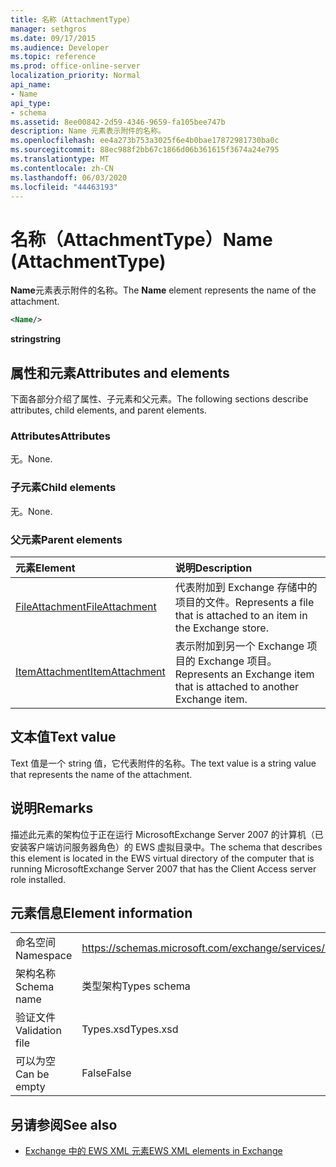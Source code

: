 ```yaml
---
title: 名称（AttachmentType）
manager: sethgros
ms.date: 09/17/2015
ms.audience: Developer
ms.topic: reference
ms.prod: office-online-server
localization_priority: Normal
api_name:
- Name
api_type:
- schema
ms.assetid: 8ee00842-2d59-4346-9659-fa105bee747b
description: Name 元素表示附件的名称。
ms.openlocfilehash: ee4a273b753a3025f6e4b0bae17872981730ba0c
ms.sourcegitcommit: 88ec988f2bb67c1866d06b361615f3674a24e795
ms.translationtype: MT
ms.contentlocale: zh-CN
ms.lasthandoff: 06/03/2020
ms.locfileid: "44463193"
---
```

# <a name="name-attachmenttype"></a><span data-ttu-id="4c84f-103">名称（AttachmentType）</span><span class="sxs-lookup"><span data-stu-id="4c84f-103">Name (AttachmentType)</span></span>

<span data-ttu-id="4c84f-104">**Name**元素表示附件的名称。</span><span class="sxs-lookup"><span data-stu-id="4c84f-104">The **Name** element represents the name of the attachment.</span></span> 
  
```xml
<Name/>
```

<span data-ttu-id="4c84f-105">**string**</span><span class="sxs-lookup"><span data-stu-id="4c84f-105">**string**</span></span>

## <a name="attributes-and-elements"></a><span data-ttu-id="4c84f-106">属性和元素</span><span class="sxs-lookup"><span data-stu-id="4c84f-106">Attributes and elements</span></span>

<span data-ttu-id="4c84f-107">下面各部分介绍了属性、子元素和父元素。</span><span class="sxs-lookup"><span data-stu-id="4c84f-107">The following sections describe attributes, child elements, and parent elements.</span></span>
  
### <a name="attributes"></a><span data-ttu-id="4c84f-108">Attributes</span><span class="sxs-lookup"><span data-stu-id="4c84f-108">Attributes</span></span>

<span data-ttu-id="4c84f-109">无。</span><span class="sxs-lookup"><span data-stu-id="4c84f-109">None.</span></span>
  
### <a name="child-elements"></a><span data-ttu-id="4c84f-110">子元素</span><span class="sxs-lookup"><span data-stu-id="4c84f-110">Child elements</span></span>

<span data-ttu-id="4c84f-111">无。</span><span class="sxs-lookup"><span data-stu-id="4c84f-111">None.</span></span>
  
### <a name="parent-elements"></a><span data-ttu-id="4c84f-112">父元素</span><span class="sxs-lookup"><span data-stu-id="4c84f-112">Parent elements</span></span>

|<span data-ttu-id="4c84f-113">**元素**</span><span class="sxs-lookup"><span data-stu-id="4c84f-113">**Element**</span></span>|<span data-ttu-id="4c84f-114">**说明**</span><span class="sxs-lookup"><span data-stu-id="4c84f-114">**Description**</span></span>|
|:-----|:-----|
|[<span data-ttu-id="4c84f-115">FileAttachment</span><span class="sxs-lookup"><span data-stu-id="4c84f-115">FileAttachment</span></span>](fileattachment.md) <br/> |<span data-ttu-id="4c84f-116">代表附加到 Exchange 存储中的项目的文件。</span><span class="sxs-lookup"><span data-stu-id="4c84f-116">Represents a file that is attached to an item in the Exchange store.</span></span>  <br/> |
|[<span data-ttu-id="4c84f-117">ItemAttachment</span><span class="sxs-lookup"><span data-stu-id="4c84f-117">ItemAttachment</span></span>](itemattachment.md) <br/> |<span data-ttu-id="4c84f-118">表示附加到另一个 Exchange 项目的 Exchange 项目。</span><span class="sxs-lookup"><span data-stu-id="4c84f-118">Represents an Exchange item that is attached to another Exchange item.</span></span>  <br/> |
   
## <a name="text-value"></a><span data-ttu-id="4c84f-119">文本值</span><span class="sxs-lookup"><span data-stu-id="4c84f-119">Text value</span></span>

<span data-ttu-id="4c84f-120">Text 值是一个 string 值，它代表附件的名称。</span><span class="sxs-lookup"><span data-stu-id="4c84f-120">The text value is a string value that represents the name of the attachment.</span></span>
  
## <a name="remarks"></a><span data-ttu-id="4c84f-121">说明</span><span class="sxs-lookup"><span data-stu-id="4c84f-121">Remarks</span></span>

<span data-ttu-id="4c84f-122">描述此元素的架构位于正在运行 MicrosoftExchange Server 2007 的计算机（已安装客户端访问服务器角色）的 EWS 虚拟目录中。</span><span class="sxs-lookup"><span data-stu-id="4c84f-122">The schema that describes this element is located in the EWS virtual directory of the computer that is running MicrosoftExchange Server 2007 that has the Client Access server role installed.</span></span>
  
## <a name="element-information"></a><span data-ttu-id="4c84f-123">元素信息</span><span class="sxs-lookup"><span data-stu-id="4c84f-123">Element information</span></span>

|||
|:-----|:-----|
|<span data-ttu-id="4c84f-124">命名空间</span><span class="sxs-lookup"><span data-stu-id="4c84f-124">Namespace</span></span>  <br/> |https://schemas.microsoft.com/exchange/services/2006/types  <br/> |
|<span data-ttu-id="4c84f-125">架构名称</span><span class="sxs-lookup"><span data-stu-id="4c84f-125">Schema name</span></span>  <br/> |<span data-ttu-id="4c84f-126">类型架构</span><span class="sxs-lookup"><span data-stu-id="4c84f-126">Types schema</span></span>  <br/> |
|<span data-ttu-id="4c84f-127">验证文件</span><span class="sxs-lookup"><span data-stu-id="4c84f-127">Validation file</span></span>  <br/> |<span data-ttu-id="4c84f-128">Types.xsd</span><span class="sxs-lookup"><span data-stu-id="4c84f-128">Types.xsd</span></span>  <br/> |
|<span data-ttu-id="4c84f-129">可以为空</span><span class="sxs-lookup"><span data-stu-id="4c84f-129">Can be empty</span></span>  <br/> |<span data-ttu-id="4c84f-130">False</span><span class="sxs-lookup"><span data-stu-id="4c84f-130">False</span></span>  <br/> |
   
## <a name="see-also"></a><span data-ttu-id="4c84f-131">另请参阅</span><span class="sxs-lookup"><span data-stu-id="4c84f-131">See also</span></span>

- [<span data-ttu-id="4c84f-132">Exchange 中的 EWS XML 元素</span><span class="sxs-lookup"><span data-stu-id="4c84f-132">EWS XML elements in Exchange</span></span>](ews-xml-elements-in-exchange.md)


